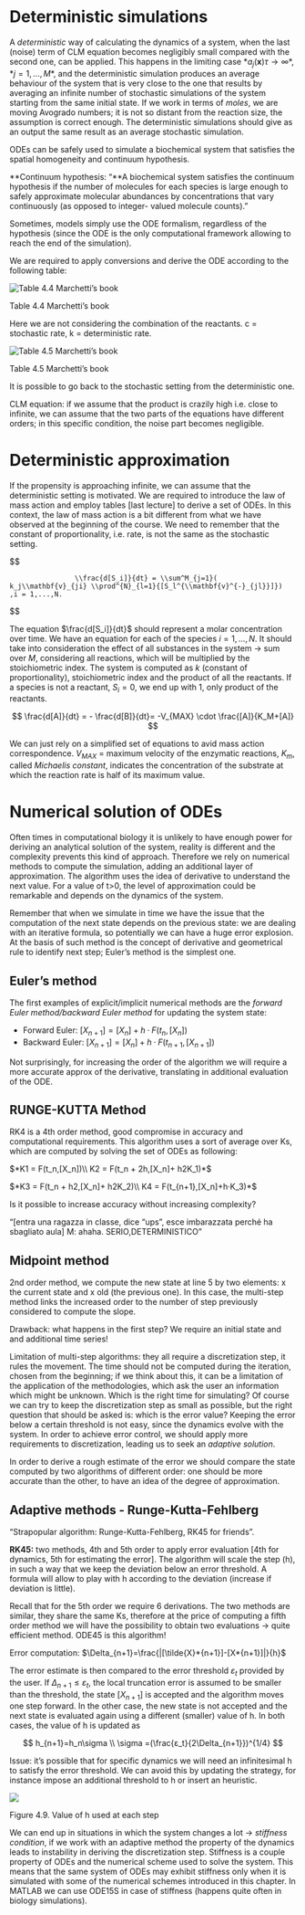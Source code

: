# Deterministic simulations

A *deterministic* way of calculating the dynamics of a system, when the last (noise)
term of CLM equation becomes negligibly small compared with the second one, can
be applied. This happens in the limiting case $*a_j(\mathbf{x})τ → ∞*$, $*j = 1,...,M*$, and the
deterministic simulation produces an average behaviour of the system that is very
close to the one that results by averaging an infinite number of stochastic simulations
of the system starting from the same initial state. If we work in terms of *moles*, we are moving Avogrado numbers; it is not so distant from the reaction size, the assumption is correct enough. The deterministic simulations should give as an output the same result as an average stochastic simulation.

ODEs can be safely used to simulate a biochemical system that satisfies the spatial homogeneity and continuum hypothesis.

**Continuum hypothesis: “**A biochemical system satisfies the continuum hypothesis if the number of molecules for each species is large enough to safely approximate molecular abundances by concentrations that vary continuously (as opposed to integer- valued molecule counts).”

Sometimes, models simply use the ODE formalism, regardless of the hypothesis (since the ODE is the only computational framework allowing to reach the end of the simulation).

We are required to apply conversions and derive the ODE according to the following table:

![Table 4.4 Marchetti’s book](05_images/reaction_ODEs.png)

Table 4.4 Marchetti’s book

Here we are not considering the combination of the reactants. c = stochastic rate, k = deterministic rate. 

![Table 4.5 Marchetti’s book](05_images/reaction_rates.png)

Table 4.5 Marchetti’s book

It is possible to go back to the stochastic setting from the deterministic one.

CLM equation: if we assume that the product is crazily high i.e. close to infinite, we can assume that the two parts of the equations have different orders; in this specific condition, the noise part becomes negligible.

# Deterministic approximation

If the propensity is approaching infinite, we can assume that the deterministic setting is motivated. We are required to introduce the law of mass action and employ tables [last lecture] to derive a set of ODEs. In this context, the law of mass action is a bit different from what we have observed at the beginning of the course. We need to remember that the constant of proportionality, i.e. rate, is not the same as the stochastic setting.

$$

```
				\\frac{d[S_i]}{dt} = \\sum^M_{j=1}(					 k_j\\mathbf{v}_{ji} \\prod^{N}_{l=1}{[S_l^{\\mathbf{v}^{-}_{jl}}]})			,i = 1,...,N.

```

$$

The equation  $\frac{d[S_i]}{dt}$  should represent a molar concentration over time. We have an equation for each of the species $i=1,…,N$. It should take into consideration the effect of all substances in the system → sum over $M$, considering all reactions, which will be multiplied by the stoichiometric index. The system is computed as $k$ (constant of proportionality), stoichiometric index and the product of all the reactants. If a species is not a reactant, $S_i=0$, we end up with 1, only product of the reactants.

$$
\frac{d[A]}{dt} = - \frac{d[B]}{dt}= -V_{MAX} \cdot \frac{[A]}{K_M+[A]}
$$

We can just rely on a simplified set of equations to avid mass action correspondence. $V_{MAX}$ = maximum velocity of the enzymatic reactions, $K_m$, called *Michaelis constant*, indicates the concentration of the substrate at which the reaction rate is half of its maximum value.

# Numerical solution of ODEs

Often times in computational biology  it is unlikely to have enough power for deriving an analytical solution of the system, reality is different and the complexity prevents this kind of approach. Therefore we rely on numerical methods to compute the simulation, adding an additional layer of approximation. The algorithm uses the idea of derivative to understand the next value.
For a value of t>0, the level of approximation could be remarkable and depends on the dynamics of the system.

Remember that when we simulate in time we have the issue that the computation of the next state depends on the previous state: we are dealing with an iterative formula, so potentially we can have a huge error explosion. At the basis of such method is the concept of derivative and geometrical rule to identify next step; Euler’s method is the simplest one.

## Euler’s method

The first examples of explicit/implicit numerical methods are the *forward Euler
method/backward Euler method* for updating the system state:

- Forward Euler: $[X_{n+1}] = [X_n]+h·F(t_n,[X_n])$
- Backward Euler: $[X_{n+1}] = [X_n]+h·F(t_{n+1},[X_{n+1}])$

Not surprisingly, for increasing the order of the algorithm we will require a more accurate approx of the derivative, translating in additional evaluation of the ODE.

## RUNGE-KUTTA Method

RK4 is a 4th order method, good compromise in accuracy and computational requirements. This algorithm uses a sort of average over Ks, which are computed by solving the set of ODEs as following:

$*K1 = F(t_n,[X_n])\\ K2 = F(t_n + 2h,[X_n]+ h2K_1)*$

$*K3 = F(t_n + h2,[X_n]+ h2K_2)\\
K4 = F(t_{n+1},[X_n]+h·K_3)*$

Is it possible to increase accuracy without increasing complexity?

“[entra una ragazza in classe, dice “ups”, esce imbarazzata perché ha sbagliato aula] M: ahaha. SERIO,DETERMINISTICO”

## Midpoint method

2nd order method, we compute the new state at line 5 by two elements: x the current state and x old (the previous one). In this case, the multi-step method links the increased order to the number of step previously considered to compute the slope.

Drawback: what happens in the first step? We require an initial state and and additional time series!

Limitation of multi-step algorithms: they all require a discretization step, it rules the movement. The time should not be computed during the iteration, chosen from the beginning; if we think about this, it can be a limitation of the application of the methodologies, which ask the user an information which might be unknown. Which is the right time for simulating? Of course we can try to keep the discretization step as small as possible, but the right question that should be asked is: which is the error value? Keeping the error below a certain threshold is not easy, since the dynamics evolve with the system. In order to achieve error control, we should apply more requirements to discretization, leading us to seek an *adaptive solution*.

In order to derive a rough estimate of the error we should compare the state computed by two algorithms of different order: one should be more accurate than the other, to have an idea of the degree of approximation.

## Adaptive methods - Runge-Kutta-Fehlberg

“Strapopular algorithm: Runge-Kutta-Fehlberg, RK45 for friends”.

**RK45:** two methods, 4th and 5th order to apply error evaluation [4th for dynamics, 5th for estimating the error]. The algorithm will scale the step (h), in such a way that we keep the deviation below an error threshold. A formula will allow to play with h according to the deviation (increase if deviation is little).

Recall that for the 5th order we require 6 derivations. The two methods are similar, they share the same Ks, therefore at the price of computing a fifth order method we will have the possibility to obtain two evaluations → quite efficient method. ODE45 is this algorithm!

Error computation: $\Delta_{n+1}=\frac{|[\tilde{X}*{n+1}]-[X*{n+1}]|}{h}$

The error estimate is then compared to the error threshold 					$ε_t$ provided by the user. If $Δ_{n+1} ≤ ε_t$, the local truncation error is assumed to be smaller than the threshold, the state $[X_{n+1}]$ is accepted and the algorithm moves one step forward. In the other case, the new state is not accepted and the next state is evaluated again using a different (smaller) value of h. In both cases, the value of h is updated as

$$
h_{n+1}=h_n\sigma \\ \sigma =(\frac{ε_t}{2\Delta_{n+1}})^{1/4}
$$

Issue: it’s possible that for specific dynamics we will need an infinitesimal h to satisfy the error threshold. We can avoid this by updating the strategy, for instance impose an additional threshold to h or insert an heuristic.

![](05_images/discretization.png)

Figure 4.9. Value of h used at each step

We can end up in situations in which the system changes a lot → *stiffness condition*, if we work with an adaptive method the property of the dynamics leads to instability in deriving the discretization step. Stiffness is a couple property of ODEs and the numerical scheme used to solve the system. This means that the same system of ODEs may exhibit stiffness only when it is simulated with some of the numerical schemes introduced in this chapter. In MATLAB we can use ODE15S in case of stiffness (happens quite often in biology simulations).